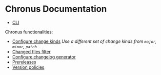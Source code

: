 # Chronus Documentation

- [CLI](cli.md)

Chronus functionalities:

- [Configure change kinds](change-kinds.md) _Use a different set of change kinds from `major`, `minor`, `patch`_
- [Changed files filter](changed-files-filter.md)
- [Configure changelog generator](changelog-generator.md)
- [Prereleases](prerelease.md)
- [Version policies](version-policies.md)

